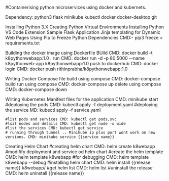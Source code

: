 #Containerising python microservices using docker and kubernets.

Dependency:
    python3
    flask
    minikube
    kubectl
    docker
    docker-desktop
    git


Installing Python 3.X
Creating Python Virtual Environments
Installing Python VS Code Extension
Sample Flask Application
Jinja templating for Dynamic Web Pages
Using Pip to Freeze Python Dependencies
    CMD:- pip3 freeze > requirements.txt

Building the docker image using Dockerfile
    BUild CMD: docker build -t k8pythonwebapp:1.0 .
    run CMD: docker run -d -p 80:5000 --name k8pythonweb-app k8pythonwebapp:1.0
    push to dockerhub 
        CMD: docker login
        CMD: docker push rithinprabha/k8pythonwebapp:1.0


Writing Docker Compose file
    build using compose CMD: docker-compose build
    run using compose CMD: docker-compose up
    delete using compose CMD: docker-compose down

Writing Kubernetes Manifest files for the application
    CMD: minikube start
    #deploying the pods CMD: kubectl apply -f deployment.yaml 
    #deploying the service MD: kubectl apply -f service.yaml 

    #list pods and services CMD: kubectl get pods,svc 
    #lsit nodes and details CMD: kubectl get node -o wide 
    #list the services CMD: kubectl get service
    # running through tunnel .. Minikube ip plus port wont work on new versions. CMD: minikube service {{service name}} 

Creating Helm Chart
    #creating helm chart CMD: helm create k8webapp
    #modifify deployment and service od helm chart
    #create the helm template CMD: helm template k8webapp
    #for debugging CMD: helm template k8webapp --debug
    #installing helm chart CMD:  helm install  {{release name}} k8webapp/
    #get helm list CMD: helm list
    #uninstall the release CMD: helm uninstall {{release name}}